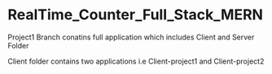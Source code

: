 # RealTime_Counter_Full_Stack_MERN

Project1 Branch conatins full application which includes Client and Server Folder

Client folder contains two applications i.e Client-project1 and Client-project2

